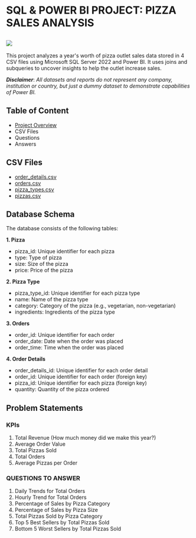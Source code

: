 # SQL & POWER BI PROJECT: PIZZA SALES ANALYSIS



![](https://media.licdn.com/dms/image/D5612AQHKbjDnZ0Na8A/article-cover_image-shrink_720_1280/0/1694736293921?e=2147483647&v=beta&t=rz3dde0PSX9wgKHOxcPe7zGkpjTQxPicgnvXpNMUKd8)
---
This project analyzes a year's worth of pizza outlet sales data stored in 4 CSV files using Microsoft SQL Server 2022 and Power BI. It uses joins and subqueries to uncover insights to help the outlet increase sales.

**_Disclaimer_**: _All datasets and reports do not represent any company, institution or country, but just a dummy dataset to demonstrate capabilities of Power BI._

## Table of Content
- [Project Overview](#project-overview)
- CSV Files
- Questions
- Answers

## CSV Files
- [order_details.csv](https://github.com/user-attachments/files/16329671/order_details.csv)
- [orders.csv](https://github.com/user-attachments/files/16329674/orders.csv)
- [pizza_types.csv](https://github.com/user-attachments/files/16329678/pizza_types.csv)
- [pizzas.csv](https://github.com/user-attachments/files/16329680/pizzas.csv)

## Database Schema
The database consists of the following tables:

**1. Pizza**
- pizza_id: Unique identifier for each pizza
- type: Type of pizza
- size: Size of the pizza
- price: Price of the pizza

**2. Pizza Type**
- pizza_type_id: Unique identifier for each pizza type
- name: Name of the pizza type
- category: Category of the pizza (e.g., vegetarian, non-vegetarian)
- ingredients: Ingredients of the pizza type
  
**3. Orders**
- order_id: Unique identifier for each order
- order_date: Date when the order was placed
- order_time: Time when the order was placed

**4. Order Details**
- order_details_id: Unique identifier for each order detail
- order_id: Unique identifier for each order (foreign key)
- pizza_id: Unique identifier for each pizza (foreign key)
- quantity: Quantity of the pizza ordered

## Problem Statements
### KPIs 
1. Total Revenue (How much money did we make this year?)
2. Average Order Value
3. Total Pizzas Sold
4. Total Orders
5. Average Pizzas per Order

### QUESTIONS TO ANSWER
1. Daily Trends for Total Orders
2. Hourly Trend for Total Orders
3. Percentage of Sales by Pizza Category
4. Percentage of Sales by Pizza Size
5. Total Pizzas Sold by Pizza Category
6. Top 5 Best Sellers by Total Pizzas Sold
7. Bottom 5 Worst Sellers by Total Pizzas Sold

